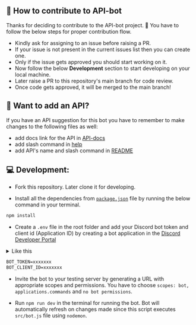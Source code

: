 ## 🤖 How to contribute to API-bot
Thanks for deciding to contribute to the API-bot project. 💙 You have to follow the below steps for proper contribution flow.

- Kindly ask for assigning to an issue before raising a PR.
- If your issue is not present in the current issues list then you can create one.
- Only if the issue gets approved you should start working on it.
- Now follow the below **Development** section to start developing on your local machine.
- Later raise a PR to this repository's main branch for code review.
- Once code gets approved, it will be merged to the main branch!

## 💖 Want to add an API?
If you have an API suggestion for this bot you have to remember to make changes to the following files as well:
- add docs link for the API in [API-docs](API-docs.md)
- add slash command in [help](src/commands/help.js)
- add API's name and slash command in [README](README.md)

## 💻 Development:

- Fork this repository. Later clone it for developing.
 
- Install all the dependencies from [`package.json`](/package.json) file by running the below command in your terminal.
```sh
npm install 
```

- Create a `.env` file in the root folder and add your Discord bot token and client id (Application ID) by creating a bot application in the [Discord Developer Portal](https://discord.com/developers/applications)

<details>
<summary>Like this</summary>
  <img src="https://user-images.githubusercontent.com/55504616/225972207-ed5d4cf1-ed1f-4d7b-a7f5-ddb21018e4e3.png">
</details>
   
```txt
BOT_TOKEN=xxxxxxx
BOT_CLIENT_ID=xxxxxxx
```
   
- Invite the bot to your testing server by generating a URL with appropriate scopes and permissions. You have to choose `scopes: bot, applications.commands` and `no bot permissions`. 

- Run `npm run dev` in the terminal for running the bot. Bot will automatically refresh on changes made since this script executes `src/bot.js` file using `nodemon`.
